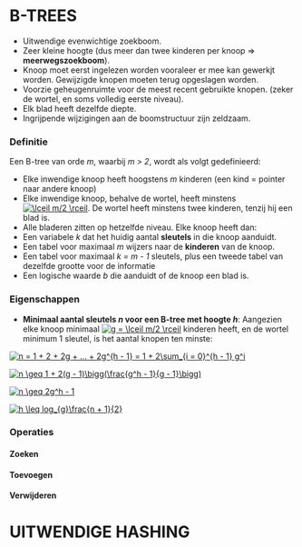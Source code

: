 # B-TREES
* Uitwendige evenwichtige zoekboom.
* Zeer kleine hoogte (dus meer dan twee kinderen per knoop => **meerwegszoekboom**).
* Knoop moet eerst ingelezen worden vooraleer er mee kan gewerkjt worden. Gewijzigde knopen moeten terug opgeslagen worden.
* Voorzie geheugenruimte voor de meest recent gebruikte knopen. (zeker de wortel, en soms volledig eerste niveau).
* Elk blad heeft dezelfde diepte.
* Ingrijpende wijzigingen aan de boomstructuur zijn zeldzaam.

### Definitie
Een B-tree van orde *m*, waarbij *m > 2*, wordt als volgt gedefinieerd:
* Elke inwendige knoop heeft hoogstens *m* kinderen (een kind = pointer naar andere knoop)
* Elke inwendige knoop, behalve de wortel, heeft minstens <a href="http://www.codecogs.com/eqnedit.php?latex=\lceil&space;m/2&space;\rceil" target="_blank"><img src="http://latex.codecogs.com/gif.latex?\lceil&space;m/2&space;\rceil" title="\lceil m/2 \rceil" /></a>. De wortel heeft minstens twee kinderen, tenzij hij een blad is.
* Alle bladeren zitten op hetzelfde niveau.
Elke knoop heeft dan:
* Een variabele *k* dat het huidig aantal **sleutels** in die knoop aanduidt.
* Een tabel voor maximaal *m* wijzers naar de **kinderen** van de knoop.
* Een tabel voor maximaal *k = m - 1* sleutels, plus een tweede tabel van dezelfde grootte voor de informatie
* Een logische waarde *b* die aanduidt of de knoop een blad is.

### Eigenschappen
* **Minimaal aantal sleutels *n* voor een B-tree met hoogte *h***:
   Aangezien elke knoop minimaal <a href="http://www.codecogs.com/eqnedit.php?latex=g&space;=&space;\lceil&space;m/2&space;\rceil" target="_blank"><img src="http://latex.codecogs.com/gif.latex?g&space;=&space;\lceil&space;m/2&space;\rceil" title="g = \lceil m/2 \rceil" /></a> kinderen heeft, en de wortel minimum 1 sleutel, is het aantal knopen ten minste:
   
<a href="http://www.codecogs.com/eqnedit.php?latex=n&space;=&space;1&space;&plus;&space;2&space;&plus;&space;2g&space;&plus;&space;...&space;&plus;&space;2g^{h&space;-&space;1}&space;=&space;1&space;&plus;&space;2\sum_{i&space;=&space;0}^{h&space;-&space;1}&space;g^i" target="_blank"><img src="http://latex.codecogs.com/gif.latex?n&space;=&space;1&space;&plus;&space;2&space;&plus;&space;2g&space;&plus;&space;...&space;&plus;&space;2g^{h&space;-&space;1}&space;=&space;1&space;&plus;&space;2\sum_{i&space;=&space;0}^{h&space;-&space;1}&space;g^i" title="n = 1 + 2 + 2g + ... + 2g^{h - 1} = 1 + 2\sum_{i = 0}^{h - 1} g^i" /></a>

<a href="http://www.codecogs.com/eqnedit.php?latex=n&space;\geq&space;1&space;&plus;&space;2(g&space;-&space;1)\bigg(\frac{g^h&space;-&space;1}{g&space;-&space;1}\bigg)" target="_blank"><img src="http://latex.codecogs.com/gif.latex?n&space;\geq&space;1&space;&plus;&space;2(g&space;-&space;1)\bigg(\frac{g^h&space;-&space;1}{g&space;-&space;1}\bigg)" title="n \geq 1 + 2(g - 1)\bigg(\frac{g^h - 1}{g - 1}\bigg)" /></a>

<a href="http://www.codecogs.com/eqnedit.php?latex=n&space;\geq&space;2g^h&space;-&space;1" target="_blank"><img src="http://latex.codecogs.com/gif.latex?n&space;\geq&space;2g^h&space;-&space;1" title="n \geq 2g^h - 1" /></a>

<a href="http://www.codecogs.com/eqnedit.php?latex=h&space;\leq&space;log_{g}\frac{n&space;&plus;&space;1}{2}" target="_blank"><img src="http://latex.codecogs.com/gif.latex?h&space;\leq&space;log_{g}\frac{n&space;&plus;&space;1}{2}" title="h \leq log_{g}\frac{n + 1}{2}" /></a>


### Operaties

#### Zoeken

#### Toevoegen


#### Verwijderen


# UITWENDIGE HASHING
